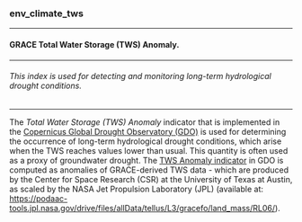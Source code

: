 ### env_climate_tws



------
#### GRACE Total Water Storage (TWS) Anomaly.



------
###### This index is used for detecting and monitoring long-term hydrological drought conditions.



------
The *Total Water Storage (TWS) Anomaly* indicator that is implemented in the [Copernicus Global Drought Observatory (GDO)](https://edo.jrc.ec.europa.eu/edov2/php/index.php?id=1000) is used for determining the occurrence of long-term hydrological drought conditions, which arise when the TWS reaches values lower than usual. This quantity is often used as a proxy of groundwater drought. The [TWS Anomaly indicator](https://edo.jrc.ec.europa.eu/documents/factsheets/factsheet_grace_tws_anomaly.pdf) in GDO is computed as anomalies of GRACE-derived TWS data - which are produced by the Center for Space Research (CSR) at the University of Texas at Austin, as scaled by the NASA Jet Propulsion Laboratory (JPL) (available at: https://podaac-tools.jpl.nasa.gov/drive/files/allData/tellus/L3/gracefo/land_mass/RL06/).